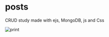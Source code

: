 # posts
CRUD study made with ejs, MongoDB, js and Css

![print](https://cdn.discordapp.com/attachments/453700347085717514/946170906391236658/unknown.png)

